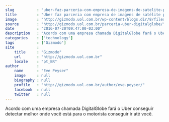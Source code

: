 ```yaml
---
slug          : "uber-faz-parceria-com-empresa-de-imagens-de-satelite-para-saber-localizacao-com-mais-precisao"
title         : "Uber faz parceria com empresa de imagens de satélite para saber localização com mais precisão"
image         : "http://gizmodo.uol.com.br/wp-content/blogs.dir/8/files/2016/06/AP_271371768494-e1466511540535.jpg"
source        : "http://gizmodo.uol.com.br/parceria-uber-digitalglobe/"
date          : "2016-07-20T09:47:00-03:00"
description   : "Acordo com uma empresa chamada DigitalGlobe fará o Uber conseguir detectar melhor onde você está para o motorista conseguir ir até você."
categories    : ['technology']
tags          : ['Gizmodo']
site          :
    title     : "Gizmodo"
    url       : "http://gizmodo.uol.com.br"
    locale    : "pt_BR"
author        :
    name      : "Eve Peyser"
    image     : null
    biography : null
    profile   : "http://gizmodo.uol.com.br/author/eve-peyser/"
    facebook  : null
    twitter   : null
---
```


Acordo com uma empresa chamada DigitalGlobe fará o Uber conseguir detectar melhor onde você está para o motorista conseguir ir até você.
